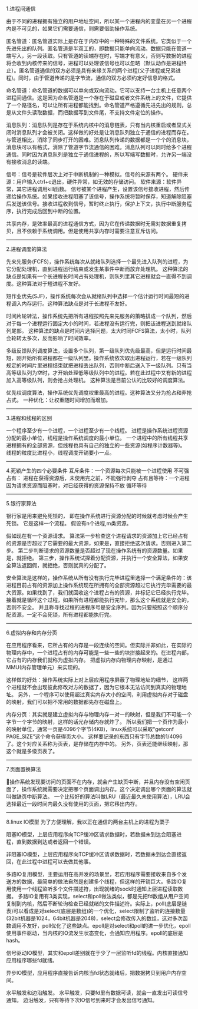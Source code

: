 1.进程间通信

由于不同的进程拥有独立的用户地址空间，所以某一个进程内的变量在另一个进程内是不可见的，如果它们需要通信，则需要借助操作系统。

匿名管道：匿名管道实际上是存在于内存中的一种特殊的文件系统。它类似于一个先进先出的队列。匿名管道是半双工的，即数据只能单向流动。数据只能在管道一端写入，另一段读取。只有管道的读端存在时，写端才有意义，否则写数据的进程将会收到内核传来的信号，进程可以处理该信号也可以忽略（默认动作是进程终止）。匿名管道通信的双方必须是具有亲缘关系的两个进程(父子进程或兄弟进程)。同时，由于管道传递的是字节流，通信的双方必须约定好信息的格式。

命名管道：命名管道的数据可以单向或双向流动。它可以支持一台主机上任意两个进程间通信。这是因为命名管道是一个存在于磁盘或者文件系统上的文件，它提供了一个路径名，可以让所有进程都能找到。命名管道严格遵循先进先出的规则，总是从文件头读取数据，而把数据写到文件尾，不支持文件定位的操作。

消息队列：消息队列是存在于系统内核中的消息链表，只有当内核重启或者显式关闭时消息队列才会被关闭。这样做的好处是让消息队列独立于通信的进程而存在。与管道相比，消除了同步打开的困难。消息队列传递的数据都是一个个的消息块，消息块可以有格式，消除了管道字节流通信的困难。消息队列可以同时给多个进程通信。同时因为消息队列是独立于通信进程的，所以写端写数据时，允许另一端没有接收消息的读端。

信号：信号是软件层次上对于中断机制的一种模拟。信号的来源有两个。 
硬件来源：用户输入ctrl+c退出，硬件异常，如无效的存储访问。
软件来源：软件异常，其它进程调用kill函数。
信号被某个进程产生，设置该信号接收进程，然后传递给操作系统。如果接收进程阻塞了该信号，操作系统将暂时保存，知道解除阻塞后发送该信号。接收进程收到信号，暂时终止执行，保护上下文，执行中断服务程序，执行完成后回到中断的位置。

共享内存，是效率最高的进程通信方式，因为它在传递数据时无需对数据重复拷贝，且不依赖于系统调用。但是使用共享内存时需要注意互斥访问。

---

2.进程调度的算法

先来先服务(FCFS)，操作系统每次从就绪队列选择一个最先进入队列的进程，为它分配处理机，直到进程运行结束或发生某事件中断而放弃处理机。 这种算法的缺点是如果有一个长进程长时间占有处理机，则队列里其它进程就会一直得不到调度。这种算法对于短进程不友好。

短作业优先(SJF)，操作系统每次会从就绪队列中选择一个估计运行时间最短的进程调入内存运行。这种算法缺点是对于长进程不友好。

时间片轮转法，操作系统先把所有进程按照先来先服务的策略排成一个队列，然后对于每一个进程运行固定大小的时间，若进程没有运行完，则把该进程送到就绪队列尾部。 这种算法的缺点是时间片选择问题，太大时同FCFS算法，太小时，队列会轮转太多次，反而影响了时间效率。

多级反馈队列调度算法，设置多个队列，第一级队列优先级最高，但是运行时间最短，刚开始所有进程都在一级队列里。操作系统依次取出进程运行，若在一级队列规定的时间片里进程结束就把进程丢出队列，否则中断后送入下一级队列。只有当高等级队列为空时，才开始处理低等级队列中的进程。若在此过程中又有新的进程加入高等级队列，则会抢占处理机。 这种算法是目前公认的比较好的调度算法。

优先权调度算法，操作系统优先调度权重最高的进程。这种算法又分为抢占和非抢占式。 一种优化：让权重随时间增加而增加。

---

3.进程和线程的区别

一个程序至少有一个进程，一个进程至少有一个线程。
进程是操作系统进程资源分配的最小单位，线程是操作系统调度的最小单位。
一个进程中的所有线程共享进程拥有的全部资源，但线程也具有自己的独立的一些资源(如程序计数器等)。
线程的粒度比进程小，线程调度开销要小一点。

---

4.死锁产生的四个必要条件
互斥条件：一个资源每次只能被一个进程使用
不可强占有： 进程在获得资源后，未使用完之前，不能强行剥夺
占有且等待：一个进程因为请求资源而阻塞时，对已经获得的资源保持不放
循环等待

---

5.银行家算法

银行家是用来避免死锁的， 即在操作系统进行资源分配的时候就考虑时候会产生死锁。
它是这样一个流程。
假设有n个进程,m类资源。

假如现在有一个资源请求。
算法第一步检查这个进程请求的资源加上它已经占有的资源是否超过了它需要的最大资源，如果是，直接拒绝这次请求。否则进入第二步。
第二步判断请求的资源数量是否超过了现在操作系统有的资源数量。如果是，就拒绝。
第三步，操作系统试探着分配资源，并执行一个安全算法，如果安全算法返回假，就拒绝，否则就真的分配了。

安全算法是这样的，操作系统从所有没有执行完毕进程里选择一个满足条件的：该进程目前占有的资源加上操作系统现在所拥有的全部资源超过它执行完毕需要的最大资源。如果找到了，我们就回收这个进程占有的资源，并标记它已经执行完毕。 接着就是循环这个过程，如果所有进程都能执行完毕，那么这个系统就是安全的，否则不安全。 并且称寻找过程的进程序号是安全序列。因为只要按照这个顺序分配资源，一定不会死锁，所有进程都能执行完。

---

6.虚拟内存和内存分页

在应用程序看来，它所占有的内存是一段连续的空间。但实际并非如此，在实际的物理内存中，一个进程占有的内存可能是一些一些的块拼接起来的。在进程内部，它占有的内存我们就称为虚拟内存。 把虚拟内存向物理内存映射，是通过MMU(内存管理单元）来实现的。

这样做的好处：操作系统实际上对上层应用程序屏蔽了物理地址的细节， 这样两个进程就不会出现彼此修改对方的数据了，因为它根本无法访问到真实的物理地址。
另外，一个程序可以使用超过真实内存大小的空间，利用虚拟内存对于磁盘的映射，我们可以把不常用的数据都先存在磁盘上。

内存分页：其实就是建立虚拟内存与物理内存一对一的映射，但是我们不可能一个字节一个字节的映射，这样的话光存储内存就炸了。 所以我们把一个页作为最小的映射单位，通常一页是4096个字节(4KB)，linux系统可以采取“getconf PAGE_SIZE”这个命令获得页大小。 这样要记录的东西只有字节总数的1/4096了。这个对应关系称为页表，是存储在内存中的。 另外，页表还能继续映射，那这个就是多级页表了。

---

7.页面置换算法

操作系统发现要访问的页面不在内存，就会产生缺页中断，并且内存没有空闲页面了，操作系统就需要决定把哪个页面调出内存。这个决定调出哪个页面的算法就叫做缺页中断算法。
一个比较好的算法叫做LRU（最近最久未使用算法），LRU会选择最近一段时间内最久没有使用的页面，把它移出内存。

---

8.linux IO模型
为了方便理解，我以正在通信的两台主机上的进程为栗子

阻塞IO模型，上层应用程序向TCP缓冲区请求数据时，若数据未到达会阻塞进程，直到数据到达或者返回一个错误。

非阻塞IO模型，上层应用程序向TCP缓冲区请求数据时，若数据未到达会直接返回，在此过程中进程可以去做其他事。

多路IO复用模型，主要运用在高并发的场景里，若应用程序需要接收来自多个发送方的数据，最简单的做法自然是创建多个线程，但这样的开销巨大。多路IO复用使用一个线程监听多个文件描述符，出现就绪的sock时通知上层进程读取数据。
多路IO复用有3类实现，select和poll做法类似，都是先把fd数组从用户空间复制到内核，然后不断轮询检查已经就绪的文件描述符。实际上，poll(底层是链表)可以看成是对select(底层是数组)的一个优化，select限制了监听的连接数量(32bit机器是1024，64bit机器是2048)，select会修改传入的数组，这对多次函数调用不友好，poll优化了这些缺点。epoll是对select和poll的进一步优化，epoll使用事件驱动，当内核的IO流发生状态变化，会通知应用程序。epoll的底层是hash。

信号驱动IO模型，其实和epoll差别就在于少了一层监听fd的线程。内核直接通知应用程序哪些fd就绪。

异步IO模型，应用程序直接告诉内核当fd状态就绪后，把数据拷贝到用户内存空间。

水平触发和边沿触发。
水平触发，只要fd里有数据可读，就会一直发出可读信号通知。
边沿触发，只有等待下次IO信号到来时才会发出信号通知。










